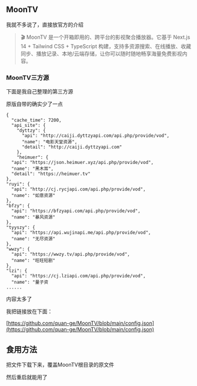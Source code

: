 ## MoonTV

我就不多说了，直接放官方的介绍

> 🎬 MoonTV 是一个开箱即用的、跨平台的影视聚合播放器。它基于 Next.js 14 + Tailwind CSS + TypeScript 构建，支持多资源搜索、在线播放、收藏同步、播放记录、本地/云端存储，让你可以随时随地畅享海量免费影视内容。

### MoonTV三方源

下面是我自己整理的第三方源

原版自带的确实少了一点



    {
      "cache_time": 7200,
      "api_site": {
        "dyttzy": {
          "api": "http://caiji.dyttzyapi.com/api.php/provide/vod",
          "name": "电影天堂资源",
          "detail": "http://caiji.dyttzyapi.com"
        },
        "heimuer": {
      "api": "https://json.heimuer.xyz/api.php/provide/vod",
      "name": "黑木耳",
      "detail": "https://heimuer.tv"
    },
    "ruyi": {
      "api": "http://cj.rycjapi.com/api.php/provide/vod",
      "name": "如意资源"
    },
    "bfzy": {
      "api": "https://bfzyapi.com/api.php/provide/vod",
      "name": "暴风资源"
    },
    "tyyszy": {
      "api": "https://api.wujinapi.me/api.php/provide/vod",
      "name": "无尽资源"
    },
    "wwzy": {
      "api": "https://wwzy.tv/api.php/provide/vod",
      "name": "旺旺短剧"
    },
    "lzi": {
      "api": "https://cj.lziapi.com/api.php/provide/vod",
      "name": "量子资
    ......


内容太多了

我把链接放在下面：

[https://github.com/quan-ge/MoonTV/blob/main/config.json](https://github.com/quan-ge/MoonTV/blob/main/config.json)


## 食用方法

把文件下载下来，覆盖MoonTV根目录的原文件

然后重启就能用了